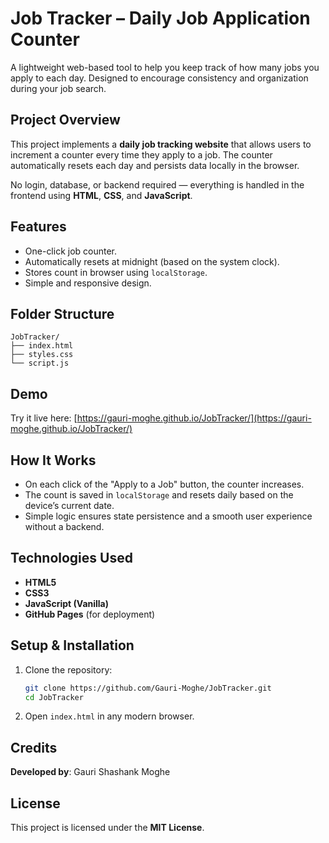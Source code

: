 # Job Tracker – Daily Job Application Counter

A lightweight web-based tool to help you keep track of how many jobs you apply to each day. Designed to encourage consistency and organization during your job search.

## Project Overview

This project implements a **daily job tracking website** that allows users to increment a counter every time they apply to a job. The counter automatically resets each day and persists data locally in the browser.

No login, database, or backend required — everything is handled in the frontend using **HTML**, **CSS**, and **JavaScript**.

## Features

* One-click job counter.
* Automatically resets at midnight (based on the system clock).
* Stores count in browser using `localStorage`.
* Simple and responsive design.

## Folder Structure

```
JobTracker/
├── index.html       
├── styles.css       
└── script.js        
```


## Demo

Try it live here:
 [https://gauri-moghe.github.io/JobTracker/](https://gauri-moghe.github.io/JobTracker/)


## How It Works

* On each click of the "Apply to a Job" button, the counter increases.
* The count is saved in `localStorage` and resets daily based on the device’s current date.
* Simple logic ensures state persistence and a smooth user experience without a backend.

## Technologies Used

* **HTML5**
* **CSS3**
* **JavaScript (Vanilla)**
* **GitHub Pages** (for deployment)


## Setup & Installation

1. Clone the repository:

   ```bash
   git clone https://github.com/Gauri-Moghe/JobTracker.git
   cd JobTracker
   ```

2. Open `index.html` in any modern browser.

## Credits

**Developed by**: Gauri Shashank Moghe  

## License

This project is licensed under the **MIT License**.
